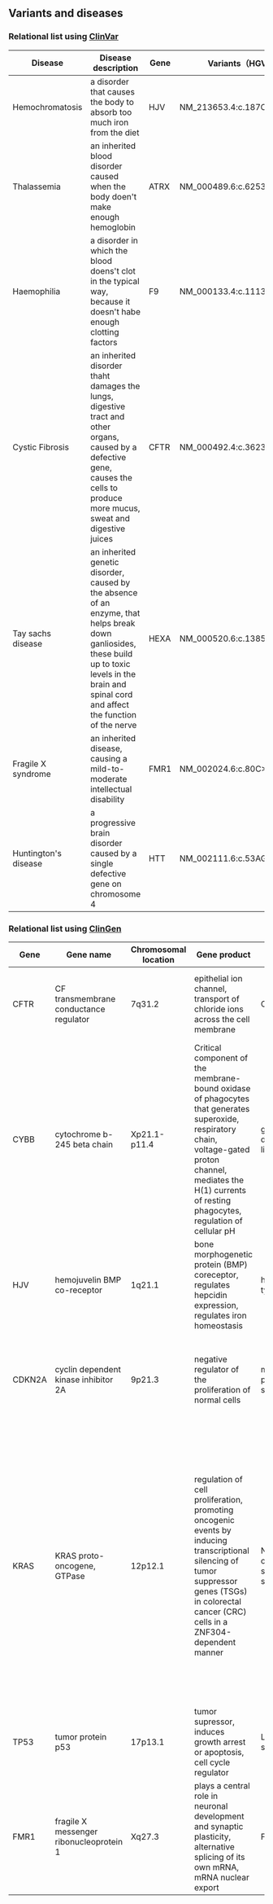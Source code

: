## Variants and diseases

### Relational list using [ClinVar](https://www.ncbi.nlm.nih.gov/clinvar/)

|Disease|Disease description|Gene|Variants（HGVS)|
|-------|-------------------|----|--------|
|Hemochromatosis|a disorder that causes the body to absorb too much iron from the diet|HJV|NM_213653.4:c.187C>T|
|Thalassemia|		an inherited blood disorder caused when the body doen't make enough hemoglobin|	ATRX	|		NM_000489.6:c.6253C>T | 
|Haemophilia|		a disorder in which the blood doens't clot in the typical way, because it doesn't habe enough clotting factors|		F9|		 NM_000133.4:c.1113C>A| 
|Cystic Fibrosis|		an inherited disorder thaht damages the lungs, digestive tract and other organs, caused by a defective gene, causes the cells to produce more mucus, sweat and digestive juices|	CFTR	|		 NM_000492.4:c.3623del |
|Tay sachs disease|		an inherited genetic disorder, caused by the absence of an enzyme, that helps break down ganliosides, these build up to toxic levels in the brain and spinal cord and affect the function of the nerve|		HEXA |		NM_000520.6:c.1385A>T|
|Fragile X syndrome|	an inherited disease, causing a	mild-to-moderate intellectual disability|		FMR1|		NM_002024.6:c.80C>A|
|Huntington's disease|	a progressive 	brain disorder caused by a single defective gene on chromosome 4|		HTT |		NM_002111.6:c.53AGC[(41_?)] |


### Relational list using [ClinGen](https://clinicalgenome.org/)

|Gene|Gene name|Chromosomal location|Gene product|Disease|Disease description|
|----|---------|--------------------|------------|-------|-------------------|
|CFTR|CF transmembrane conductance regulator|7q31.2|epithelial ion channel, transport of chloride ions across the cell membrane|Cystic fibrosis|a genetic disorder characterized by the production of sweat with a high salt content and mucus secretions with an abnormal viscosity|		 |
|CYBB| cytochrome b-245 beta chain   |		Xp21.1-p11.4| 	Critical component of the membrane-bound oxidase of phagocytes that generates superoxide, respiratory chain, voltage-gated proton channel, mediates the H(1) currents of resting phagocytes, regulation of cellular pH	|		granulomatous disease, chronic, X-linked|	a genetic disorder in which white blood cells called phagocytes are unable to kill certain types of bacteria and fungi	 |
|HJV|		 hemojuvelin BMP co-receptor   |	1q21.1	|		bone morphogenetic protein (BMP) coreceptor, regulates hepcidin expression, regulates iron homeostasis|	hemochromatosis type 2A	|		a disease in which too much iron builds up in the body, can cause organ damage |
|CDKN2A|	cyclin dependent kinase inhibitor 2A	|	 9p21.3 |		negative regulator of the proliferation of normal cells|	melanoma-pancreatic cancer syndrome	|		an inherited cancer predisposition syndrome in which mutation carriers have an increased risk of developing malignant melanoma and/or pancreatic cancer |
|KRAS|		KRAS proto-oncogene, GTPase    |		12p12.1 |	regulation of cell proliferation, 	promoting oncogenic events by inducing transcriptional silencing of tumor suppressor genes (TSGs) in colorectal cancer (CRC) cells in a ZNF304-dependent manner|Noonan syndrome, cardiofaciocutaneous syndrome, Costello syndrome |	Noonan syndrome is a genetic disorder characterized by short stature, distinctive facial features, heart defects, bleeding problems and skeletal abnormalities, 	 Cardiofaciocutaneous Syndrome: congenital heart disease, characteristic facial features and skin abnormalities, Costello syndrome is characterized by delayed development, loose folds of skin ), unusually flexible joints, heart problems, short stature, intellectual disabilities and distinctive facial features. |
|TP53|	  tumor protein p53  	|	17p13.1|		tumor supressor, induces growth arrest or apoptosis, cell cycle regulator|	Li-Fraumeni syndrome 1|	Li-Fraumeni syndrome is an inherited familial predisposition to a wide range of certain, often rare, cancers |
|	FMR1 |		fragile X messenger ribonucleoprotein 1    |	Xq27.3	|	plays a central role in neuronal development and synaptic plasticity, alternative splicing of its own mRNA, mRNA nuclear export |Fragile X syndrome|a genetic disorder characterized by mild-to-moderate intellectual disability|
